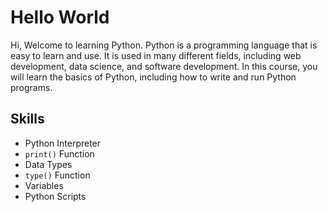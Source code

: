 # Hello World

Hi, Welcome to learning Python. Python is a programming language that is easy to learn and use. It is used in many different fields, including web development, data science, and software development. In this course, you will learn the basics of Python, including how to write and run Python programs.

## Skills

- Python Interpreter
- `print()` Function
- Data Types
- `type()` Function
- Variables
- Python Scripts
